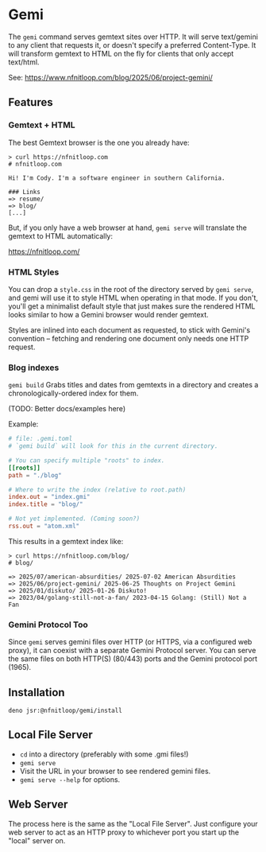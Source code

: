 # Gemi

The `gemi` command serves gemtext sites over HTTP. It will serve text/gemini to any client that requests it, or doesn't specify a preferred Content-Type. It will transform gemtext to HTML on the fly for clients that only accept text/html.

See: <https://www.nfnitloop.com/blog/2025/06/project-gemini/>

## Features

### Gemtext + HTML

The best Gemtext browser is the one you already have:

```
> curl https://nfnitloop.com 
# nfnitloop.com

Hi! I'm Cody. I'm a software engineer in southern California.

### Links
=> resume/
=> blog/
[...]
```

But, if you only have a web browser at hand, `gemi serve` will translate the gemtext to HTML automatically:

<https://nfnitloop.com/>

### HTML Styles

You can drop a `style.css` in the root of the directory served by `gemi serve`, and gemi will use it to style HTML when operating in that mode. If you don't, you'll get a minimalist default style that just makes sure the rendered HTML looks similar to how a Gemini browser would render gemtext.

Styles are inlined into each document as requested, to stick with Gemini's convention – fetching and rendering one document only needs one HTTP request.

### Blog indexes

`gemi build` Grabs titles and dates from gemtexts in a directory and creates a chronologically-ordered index for them.

(TODO: Better docs/examples here)

Example:
```toml
# file: .gemi.toml
# `gemi build` will look for this in the current directory.

# You can specify multiple "roots" to index.
[[roots]]
path = "./blog"

# Where to write the index (relative to root.path)
index.out = "index.gmi"
index.title = "blog/"

# Not yet implemented. (Coming soon?)
rss.out = "atom.xml"
```

This results in a gemtext index like:

```
> curl https://nfnitloop.com/blog/
# blog/

=> 2025/07/american-absurdities/ 2025-07-02 American Absurdities
=> 2025/06/project-gemini/ 2025-06-25 Thoughts on Project Gemini
=> 2025/01/diskuto/ 2025-01-26 Diskuto!
=> 2023/04/golang-still-not-a-fan/ 2023-04-15 Golang: (Still) Not a Fan
```

### Gemini Protocol Too

Since `gemi` serves gemini files over HTTP (or HTTPS, via a configured web proxy), it can coexist with a separate Gemini Protocol server. You can serve the same files on both HTTP(S) (80/443) ports and the Gemini protocol port (1965).

## Installation

    deno jsr:@nfnitloop/gemi/install

## Local File Server

 * `cd` into a directory (preferably with some .gmi files!)
 * `gemi serve`
 * Visit the URL in your browser to see rendered gemini files.
 * `gemi serve --help` for options.

## Web Server

The process here is the same as the "Local File Server". Just configure your web server to act as an HTTP proxy to whichever port you start up the "local" server on.
